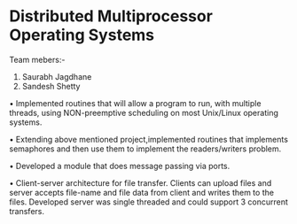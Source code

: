 # Distributed Multiprocessor Operating Systems

Team mebers:-

1. Saurabh Jagdhane
2. Sandesh Shetty


• Implemented routines that will allow a program to run, with multiple threads, using NON-preemptive scheduling on most Unix/Linux operating systems.

• Extending above mentioned project,implemented routines that implements semaphores and then use them to implement the readers/writers problem.

• Developed a module that does message passing via ports.

• Client-server architecture for file transfer. Clients can upload files and server accepts file-name and file data from client and writes them to the files. Developed server was single threaded and could support 3 concurrent transfers.
